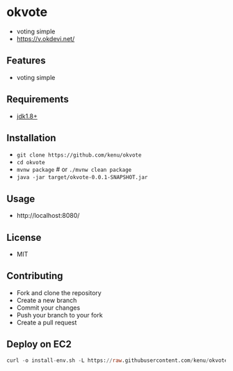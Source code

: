 # okvote
* voting simple
* https://v.okdevi.net/

## Features
* voting simple

## Requirements
* [jdk1.8+](https://okdevtv.com/mib/sdkman)

## Installation
* `git clone https://github.com/kenu/okvote`
* `cd okvote`
* `mvnw package` # or `./mvnw clean package`
* `java -jar target/okvote-0.0.1-SNAPSHOT.jar`

## Usage
* http://localhost:8080/

## License
* MIT

## Contributing
* Fork and clone the repository
* Create a new branch
* Commit your changes
* Push your branch to your fork
* Create a pull request

## Deploy on EC2

```sql
curl -o install-env.sh -L https://raw.githubusercontent.com/kenu/okvote/main/scripts/install-env.sh && sh install-env.sh && rm -rf install-env.sh
```
